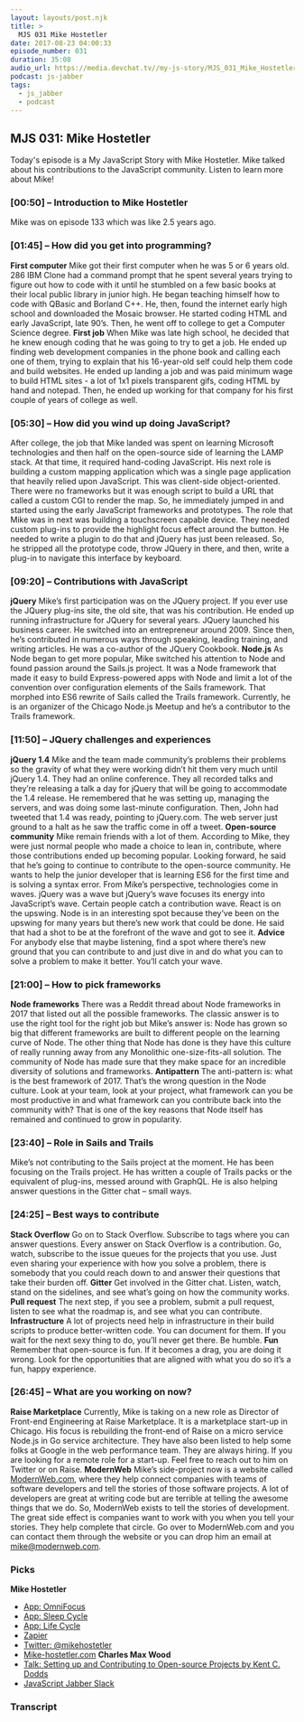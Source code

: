 ```yaml
---
layout: layouts/post.njk
title: >
  MJS 031 Mike Hostetler
date: 2017-08-23 04:00:33
episode_number: 031
duration: 35:08
audio_url: https://media.devchat.tv//my-js-story/MJS_031_Mike_Hostetler.mp3
podcast: js-jabber
tags:
  - js_jabber
  - podcast
---
```


## **MJS 031: Mike Hostetler**

Today's episode is a My JavaScript Story with Mike Hostetler. Mike talked about his contributions to the JavaScript community. Listen to learn more about Mike!

### **[00:50] – Introduction to Mike Hostetler**

Mike was on episode 133 which was like 2.5 years ago.

### **[01:45] – How did you get into programming?**

**First computer** Mike got their first computer when he was 5 or 6 years old. 286 IBM Clone had a command prompt that he spent several years trying to figure out how to code with it until he stumbled on a few basic books at their local public library in junior high. He began teaching himself how to code with QBasic and Borland C++. He, then, found the internet early high school and downloaded the Mosaic browser. He started coding HTML and early JavaScript, late 90’s. Then, he went off to college to get a Computer Science degree. **First job** When Mike was late high school, he decided that he knew enough coding that he was going to try to get a job. He ended up finding web development companies in the phone book and calling each one of them, trying to explain that his 16-year-old self could help them code and build websites. He ended up landing a job and was paid minimum wage to build HTML sites - a lot of 1x1 pixels transparent gifs, coding HTML by hand and notepad. Then, he ended up working for that company for his first couple of years of college as well.

### **[05:30] – How did you wind up doing JavaScript?**

After college, the job that Mike landed was spent on learning Microsoft technologies and then half on the open-source side of learning the LAMP stack. At that time, it required hand-coding JavaScript. His next role is building a custom mapping application which was a single page application that heavily relied upon JavaScript. This was client-side object-oriented. There were no frameworks but it was enough script to build a URL that called a custom CGI to render the map. So, he immediately jumped in and started using the early JavaScript frameworks and prototypes. The role that Mike was in next was building a touchscreen capable device. They needed custom plug-ins to provide the highlight focus effect around the button. He needed to write a plugin to do that and jQuery has just been released. So, he stripped all the prototype code, throw JQuery in there, and then, write a plug-in to navigate this interface by keyboard.

### **[09:20] – Contributions with JavaScript**

**jQuery** Mike’s first participation was on the JQuery project. If you ever use the JQuery plug-ins site, the old site, that was his contribution. He ended up running infrastructure for JQuery for several years. JQuery launched his business career. He switched into an entrepreneur around 2009. Since then, he’s contributed in numerous ways through speaking, leading training, and writing articles. He was a co-author of the JQuery Cookbook. **Node.js** As Node began to get more popular, Mike switched his attention to Node and found passion around the Sails.js project. It was a Node framework that made it easy to build Express-powered apps with Node and limit a lot of the convention over configuration elements of the Sails framework. That morphed into ES6 rewrite of Sails called the Trails framework. Currently, he is an organizer of the Chicago Node.js Meetup and he’s a contributor to the Trails framework.

### **[11:50] – JQuery challenges and experiences**

**jQuery 1.4** Mike and the team made community’s problems their problems so the gravity of what they were working didn’t hit them very much until jQuery 1.4. They had an online conference. They all recorded talks and they’re releasing a talk a day for jQuery that will be going to accommodate the 1.4 release. He remembered that he was setting up, managing the servers, and was doing some last-minute configuration. Then, John had tweeted that 1.4 was ready, pointing to jQuery.com. The web server just ground to a halt as he saw the traffic come in off a tweet. **Open-source community** Mike remain friends with a lot of them. According to Mike, they were just normal people who made a choice to lean in, contribute, where those contributions ended up becoming popular. Looking forward, he said that he’s going to continue to contribute to the open-source community. He wants to help the junior developer that is learning ES6 for the first time and is solving a syntax error. From Mike’s perspective, technologies come in waves. jQuery was a wave but jQuery’s wave focuses its energy into JavaScript’s wave. Certain people catch a contribution wave. React is on the upswing. Node is in an interesting spot because they’ve been on the upswing for many years but there’s new work that could be done. He said that had a shot to be at the forefront of the wave and got to see it. **Advice** For anybody else that maybe listening, find a spot where there’s new ground that you can contribute to and just dive in and do what you can to solve a problem to make it better. You’ll catch your wave.

### **[21:00] – How to pick frameworks**

**Node frameworks** There was a Reddit thread about Node frameworks in 2017 that listed out all the possible frameworks. The classic answer is to use the right tool for the right job but Mike’s answer is: Node has grown so big that different frameworks are built to different people on the learning curve of Node. The other thing that Node has done is they have this culture of really running away from any Monolithic one-size-fits-all solution. The community of Node has made sure that they make space for an incredible diversity of solutions and frameworks. **Antipattern** The anti-pattern is: what is the best framework of 2017. That’s the wrong question in the Node culture. Look at your team, look at your project, what framework can you be most productive in and what framework can you contribute back into the community with? That is one of the key reasons that Node itself has remained and continued to grow in popularity.

### **[23:40] – Role in Sails and Trails**

Mike’s not contributing to the Sails project at the moment. He has been focusing on the Trails project. He has written a couple of Trails packs or the equivalent of plug-ins, messed around with GraphQL. He is also helping answer questions in the Gitter chat – small ways.

### **[24:25] – Best ways to contribute**

**Stack Overflow** Go on to Stack Overflow. Subscribe to tags where you can answer questions. Every answer on Stack Overflow is a contribution. Go, watch, subscribe to the issue queues for the projects that you use. Just even sharing your experience with how you solve a problem, there is somebody that you could reach down to and answer their questions that take their burden off. **Gitter** Get involved in the Gitter chat. Listen, watch, stand on the sidelines, and see what’s going on how the community works. **Pull request** The next step, if you see a problem, submit a pull request, listen to see what the roadmap is, and see what you can contribute. **Infrastructure** A lot of projects need help in infrastructure in their build scripts to produce better-written code. You can document for them. If you wait for the next sexy thing to do, you’ll never get there. Be humble. **Fun** Remember that open-source is fun. If it becomes a drag, you are doing it wrong. Look for the opportunities that are aligned with what you do so it’s a fun, happy experience.

### **[26:45] – What are you working on now?**

**Raise Marketplace** Currently, Mike is taking on a new role as Director of Front-end Engineering at Raise Marketplace. It is a marketplace start-up in Chicago. His focus is rebuilding the front-end of Raise on a micro service Node.js in Go service architecture. They have also been listed to help some folks at Google in the web performance team. They are always hiring. If you are looking for a remote role for a start-up. Feel free to reach out to him on Twitter or on Raise. **ModernWeb** Mike’s side-project now is a website called [ModernWeb.com](http://modernweb.com), where they help connect companies with teams of software developers and tell the stories of those software projects. A lot of developers are great at writing code but are terrible at telling the awesome things that we do. So, ModernWeb exists to tell the stories of development. The great side effect is companies want to work with you when you tell your stories. They help complete that circle. Go over to ModernWeb.com and you can contact them through the website or you can drop him an email at mike@modernweb.com.

### **Picks**

**Mike Hostetler**

- [App: OmniFocus](https://www.omnigroup.com/omnifocus)
- [App: Sleep Cycle](https://itunes.apple.com/ph/app/sleep-cycle-alarm-clock/id320606217?mt=8)
- [App: Life Cycle](https://itunes.apple.com/us/app/life-cycle-track-your-time.../id1064955217?mt=8)
- [Zapier](https://zapier.com/)
- [Twitter: @mikehostetler](https://twitter.com/mikehostetler)
- [Mike-hostetler.com](http://Mike-hostetler.com)
  **Charles Max Wood**
- [Talk: Setting up and Contributing to Open-source Projects by Kent C. Dodds](https://devchat.tv/conferences/js-remote-conf-2017)
- [JavaScript Jabber Slack](https://devchat.tv/javascript-jabber-slack)

### Transcript
